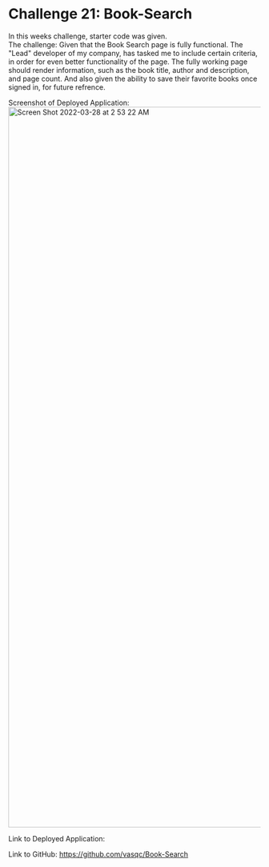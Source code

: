 # Challenge 21: Book-Search

In this weeks challenge, starter code was given.  
The challenge:  Given that the Book Search page is fully functional. The "Lead" developer of my company, has tasked me to include certain criteria, in order for even better functionality of the page.
The fully working page should render information, such as the book title, author and description, and page count. And also given the ability to save their favorite books once signed in, for future refrence.

Screenshot of Deployed Application:
<img width="1440" alt="Screen Shot 2022-03-28 at 2 53 22 AM" src="https://user-images.githubusercontent.com/90007988/160343667-a295b650-aac2-43fb-a51e-5527425a90d1.png">

Link to Deployed Application:


Link to GitHub: https://github.com/vasqc/Book-Search